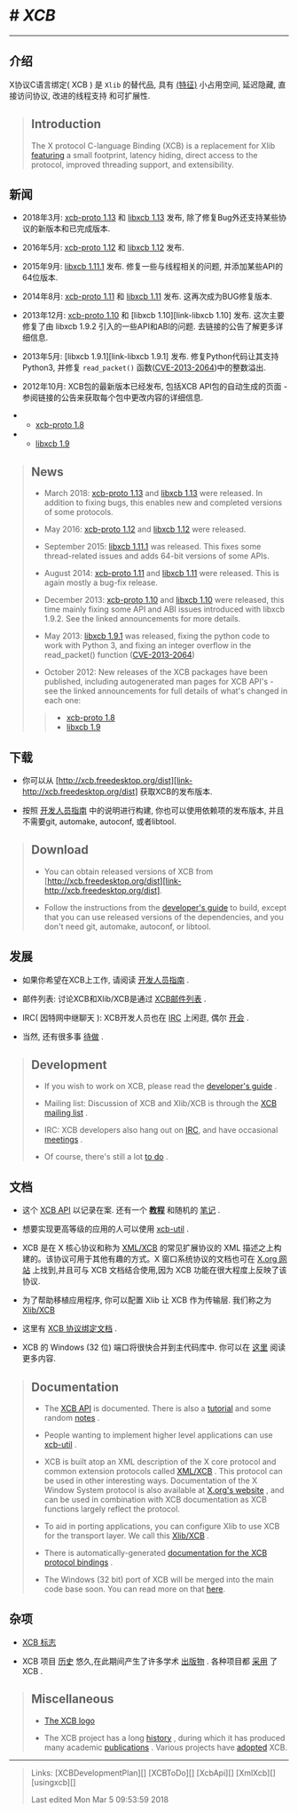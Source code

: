 # # ***XCB***

***
<!--![alt][IMG-LOGO]-->

## 介绍

X协议C语言绑定( XCB ) 是 `Xlib` 的替代品, 具有 [(特征)][link-特征] 小占用空间, 延迟隐藏, 直接访问协议, 改进的线程支持 和可扩展性.

> ## Introduction
>
> The X protocol C-language Binding (XCB) is a replacement for Xlib [featuring][link-Featuring] a small footprint, latency hiding, direct access to the protocol, improved threading support, and extensibility.

## 新闻

* 2018年3月: [xcb-proto 1.13][link-xcb-proto-1.13] 和 [libxcb 1.13][link-libxcb-1.13] 发布,  除了修复Bug外还支持某些协议的新版本和已完成版本.
* 2016年5月: [xcb-proto 1.12][link-xcb-proto-1.12] 和 [libxcb 1.12][link-libxcb-1.12] 发布.

* 2015年9月: [libxcb 1.11.1][link-libxcb-1.11.1] 发布. 修复一些与线程相关的问题, 并添加某些API的64位版本.

* 2014年8月: [xcb-proto 1.11][link-xcb-proto-1.11] 和 [libxcb 1.11][link-libxcb-1.11] 发布. 这再次成为BUG修复版本.

* 2013年12月: [xcb-proto 1.10][link-xcb-proto-1.10] 和 [libxcb 1.10][link-libxcb 1.10] 发布. 这次主要修复了由 libxcb 1.9.2 引入的一些API和ABI的问题. 去链接的公告了解更多详细信息.

* 2013年5月: [libxcb 1.9.1][link-libxcb 1.9.1] 发布. 修复Python代码让其支持Python3, 并修复 `read_packet()` 函数([CVE-2013-2064][link-CVE-2013-2064])中的整数溢出.

* 2012年10月: XCB包的最新版本已经发布, 包括XCB API包的自动生成的页面 - 参阅链接的公告来获取每个包中更改内容的详细信息.
 * * [xcb-proto 1.8][link-xcb-proto-1.8] 
 * * [libxcb 1.9][link-libxcb-1.9]

> ## News
>
> * March 2018: [xcb-proto 1.13][link-xcb-proto-1.13] and [libxcb 1.13][link-libxcb-1.13] were released. In addition to fixing bugs, this enables new and completed versions of some protocols.
>
> * May 2016: [xcb-proto 1.12][link-xcb-proto-1.12] and [libxcb 1.12][link-libxcb-1.12] were released.
>
> * September 2015: [libxcb 1.11.1][link-libxcb-1.11.1] was released. This fixes some thread-related issues and adds 64-bit versions of some APIs.
>
> * August 2014: [xcb-proto 1.11][link-xcb-proto-1.11] and [libxcb 1.11][link-libxcb-1.11] were released. This is again mostly a bug-fix release.
>
> * December 2013: [xcb-proto 1.10][link-xcb-proto-1.10] and [libxcb 1.10][link-libxcb-1.10] were released, this time mainly fixing some API and ABI issues introduced with libxcb 1.9.2. See the linked announcements for more details.
>
> * May 2013: [libxcb 1.9.1][link-libxcb-1.9.1] was released, fixing the python code to work with Python 3, and fixing an integer overflow in the read_packet() function ([CVE-2013-2064][link-CVE-2013-2064])
>
> * October 2012: New releases of the XCB packages have been published, including autogenerated man pages for XCB API's - see the linked announcements for full details of what's changed in each one:
>> * [xcb-proto 1.8][link-xcb-proto-1.8] 
>> * [libxcb 1.9][link-libxcb-1.9]

## 下载

* 你可以从 [http://xcb.freedesktop.org/dist][link-http://xcb.freedesktop.org/dist] 获取XCB的发布版本.

* 按照 [开发人员指南][link-开发人员指南] 中的说明进行构建, 你也可以使用依赖项的发布版本, 并且不需要git, automake, autoconf, 或者libtool.

> ## Download
>
> * You can obtain released versions of XCB from [http://xcb.freedesktop.org/dist][link-http://xcb.freedesktop.org/dist].
>
> * Follow the instructions from the [developer's guide][link-developer's-guide] to build, except that you can use released versions of the dependencies, and you don't need git, automake, autoconf, or libtool.

## 发展

* 如果你希望在XCB上工作, 请阅读 [开发人员指南][link-开发人员指南] .

* 邮件列表: 讨论XCB和Xlib/XCB是通过 [XCB邮件列表][link-XCB邮件列表] .

* IRC( 因特网中继聊天 ): XCB开发人员也在 [IRC][link-IRC-CH] 上闲逛, 偶尔 [开会][link-开会] .

* 当然, 还有很多事 [待做][link-待做] .

> ## Development
>
> * If you wish to work on XCB, please read the [developer's guide][link-developer's-guide] .
>
> * Mailing list: Discussion of XCB and Xlib/XCB is through the [XCB mailing list][link-XCB-mailing-list] .
>
> * IRC: XCB developers also hang out on [IRC][link-IRC], and have occasional [meetings][link-meetings] .
>
> * Of course, there's still a lot [to do][link-to-do] .

## 文档

* 这个 [XCB API][link-XCB-API-CN] 以记录在案. 还有一个 [__教程__][link-教程] 和随机的 [笔记][link-笔记] .

* 想要实现更高等级的应用的人可以使用 [xcb-util][link-xcb-util-cn] .

* XCB 是在 X 核心协议和称为 [XML/XCB][link-XML/XCB-cn] 的常见扩展协议的 XML 描述之上构建的。该协议可用于其他有趣的方式。X 窗口系统协议的文档也可在 [X.org 网站][link-Xorg-web] 上找到,并且可与 XCB 文档结合使用,因为 XCB 功能在很大程度上反映了该协议.

* 为了帮助移植应用程序, 你可以配置 Xlib 让 XCB 作为传输层. 我们称之为 [Xlib/XCB][link-Xlib/XCB-cn]
* 这里有 [XCB 协议绑定文档][link-XCB-协议绑定文档] .

* XCB 的 Windows (32 位) 端口将很快合并到主代码库中. 你可以在 [这里][link-XCB-Win32-cn] 阅读更多内容.

> ## Documentation
> * The [XCB API][link-XCB-API] is documented. There is also a [tutorial][link-tutorial] and some random [notes][link-notes] .
>
> * People wanting to implement higher level applications can use [xcb-util][link-xcb-util] .
>
> * XCB is built atop an XML description of the X core protocol and common extension protocols called [XML/XCB][link-XML/XCB]  . This protocol can be used in other interesting ways. Documentation of the X Window System protocol is also available at [X.org's website][link-Xorg-web] , and can be used in combination with XCB documentation as XCB functions largely reflect the protocol.
>
> * To aid in porting applications, you can configure Xlib to use XCB for the transport layer. We call this [Xlib/XCB][link-Xlib/XCB] .
>
> * There is automatically-generated [documentation for the XCB protocol bindings][link-XCB-protocol-bindings] .
>
> * The Windows (32 bit) port of XCB will be merged into the main code base soon. You can read more on that [here][link-XCB-Win32].

## 杂项

* [XCB 标志][link-XCB-logo]

* XCB 项目 [历史][link-XCB-history-cn] 悠久,在此期间产生了许多学术 [出版物][link-XCB-publications-cn] . 各种项目都 [采用][link-XCB-adoption-cn] 了 XCB .

> ## Miscellaneous
>
> * [The XCB logo][link-XCB-logo]
>
> * The XCB project has a long [history][link-XCB-history] , during which it has produced many academic [publications][link-XCB-publications] . Various projects have [adopted][link-XCB-adoption] XCB.

***

> Links: [XCBDevelopmentPlan][] [XCBToDo][] [XcbApi][] [XmlXcb][] [usingxcb][]
>
> Last edited Mon Mar 5 09:53:59 2018




[subpath-教程]: xcb-en-cn/教程



[link-特征]: 001-特征.md
[link-Featuring]: https://xcb.freedesktop.org/Features/
[link-xcb-proto-1.13]: https://lists.freedesktop.org/archives/xcb/2018-March/011090.html
[link-libxcb-1.13]: https://lists.freedesktop.org/archives/xcb/2018-March/011091.html
[link-xcb-proto-1.12]: https://lists.x.org/archives/xorg-announce/2016-May/002693.html
[link-libxcb-1.12]: https://lists.x.org/archives/xorg-announce/2016-May/002694.html
[link-libxcb-1.11.1]: https://lists.x.org/archives/xorg-announce/2015-September/002633.html
[link-xcb-proto-1.11]: https://lists.x.org/archives/xorg-announce/2014-August/002468.html
[link-libxcb-1.11]: https://lists.x.org/archives/xorg-announce/2014-August/002469.html
[link-xcb-proto-1.10]: https://lists.x.org/archives/xorg-announce/2013-December/002382.html
[link-libxcb-1.10]: https://lists.x.org/archives/xorg-announce/2013-December/002383.html
[link-libxcb-1.9.1]: https://lists.x.org/archives/xorg-announce/2013-May/002230.html
[link-CVE-2013-2064]: http://www.x.org/wiki/Development/Security/Advisory-2013-05-23/
[link-xcb-proto-1.8]: https://lists.freedesktop.org/archives/xcb/2012-October/007892.html
[link-libxcb-1.9]: https://lists.freedesktop.org/archives/xcb/2012-October/007893.html
[link-http://xcb.freedesktop.org/dist]: http://xcb.freedesktop.org/dist



[link-开发人员指南]: 002-开发人员指南.md
[link-developer's-guide]: https://xcb.freedesktop.org/DevelopersGuide/
[link-XCB邮件列表]: 003-XCB邮件列表.md
[link-XCB-mailing-list]: https://lists.freedesktop.org/mailman/listinfo/xcb
[link-IRC-CH]: 004-IRC-CH.md
[link-IRC]: https://xcb.freedesktop.org/IRC/

[link-开会]: 005-开会.md
[link-meetings]: https://xcb.freedesktop.org/Meetings/
[link-待做]: 006-待做.md 
[link-to-do]: https://xcb.freedesktop.org/TODO/
[link-XCB-API-CN]: 007-XCB-API-CN.md
[link-XCB-API]:  https://xcb.freedesktop.org/XcbApi/

[link-教程]: [subpath-教程]/008-教程.md

[link-tutorial]: https://xcb.freedesktop.org/tutorial/
[link-笔记]: 009-笔记.md
[link-notes]: https://xcb.freedesktop.org/XcbNotes/
[link-xcb-util-cn]: 010-xcb-util-cn.md
[link-xcb-util]: https://xcb.freedesktop.org/XcbUtil/
[link-XML/XCB-cn]: 011-XML-XCB-cn.md
[link-XML/XCB]: https://xcb.freedesktop.org/XmlXcb/
[link-Xorg-web]: https://www.x.org/releases/X11R7.7/doc/index.html#protocol
[link-Xlib/Xcb-cn]: 012-Xlib-XCB-cn.md
[link-Xlib/XCB]: https://xcb.freedesktop.org/XlibXcb/
[link-XCB-协议绑定文档]: 013-XCB-协议绑定文档.md
[link-XCB-protocol-bindings]: https://xcb.freedesktop.org/manual/modules.html
[link-XCB-Win32-cn]: 014-XCB-Win32-cn.md
[link-XCB-Win32]: https://xcb.freedesktop.org/win32port/
[link-XCB-logo]: https://xcb.freedesktop.org/KittyLogo/
[link-XCB-history-cn]: 015-XCB历史.md
[link-XCB-history]: https://xcb.freedesktop.org/History/
[link-XCB-publications-cn]: 016-XCB出版物.md
[link-XCB-publications]: https://xcb.freedesktop.org/Publications/
[link-XCB-adoption-cn]: 017-XCB使用者.md
[link-XCB-adoption]: https://xcb.freedesktop.org/adoption/
[link-]: 
[link-]: 


[img-LOGO]: xcb-logo.png
